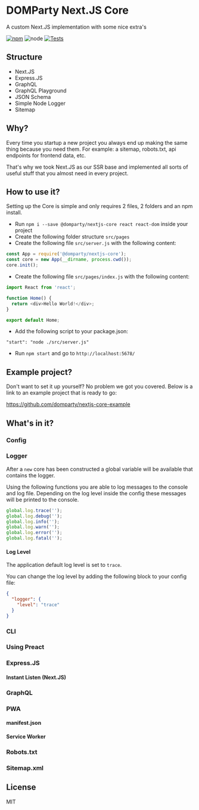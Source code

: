 # DOMParty Next.JS Core

A custom Next.JS implementation with some nice extra's

[![npm](https://img.shields.io/npm/v/@domparty/nextjs-core.svg)](https://www.npmjs.com/package/@domparty/nextjs-core) ![node](https://img.shields.io/node/v/@domparty/nextjs-core.svg) [![Tests](https://github.com/domparty/nextjs-core/workflows/Tests/badge.svg?branch=master)](https://github.com/domparty/nextjs-core/actions?query=workflow%3ATests)

## Structure
- Next.JS
- Express.JS
- GraphQL
- GraphQL Playground
- JSON Schema
- Simple Node Logger
- Sitemap

## Why?

Every time you startup a new project you always end up making the same thing because you need them.
For example: a sitemap, robots.txt, api endpoints for frontend data, etc.

That's why we took Next.JS as our SSR base and implemented all sorts of useful stuff that you almost need in every project.

## How to use it?

Setting up the Core is simple and only requires 2 files, 2 folders and an npm install.

- Run `npm i --save @domparty/nextjs-core react react-dom` inside your project
- Create the following folder structure `src/pages`
- Create the following file `src/server.js` with the following content:
```javascript
const App = require('@domparty/nextjs-core');
const core = new App(__dirname, process.cwd());
core.init();
```
- Create the following file `src/pages/index.js` with the following content:
```javascript
import React from 'react';

function Home() {
  return <div>Hello World!</div>;
}

export default Home;
```
- Add the following script to your package.json:
```
"start": "node ./src/server.js"
```
- Run `npm start` and go to `http://localhost:5678/`

## Example project?
Don't want to set it up yourself? No problem we got you covered.
Below is a link to an example project that is ready to go:

https://github.com/domparty/nextjs-core-example

## What's in it?
### Config

### Logger
After a `new` core has been constructed a global variable will be available that contains the logger.

Using the following functions you are able to log messages to the console and log file.
Depending on the log level inside the config these messages will be printed to the console.
```javascript
global.log.trace('');
global.log.debug('');
global.log.info('');
global.log.warn('');
global.log.error('');
global.log.fatal('');
```

#### Log Level
The application default log level is set to `trace`.

You can change the log level by adding the following block to your config file:
```json
{
  "logger": {
    "level": "trace"
  }
}
```

### CLI

### Using Preact

### Express.JS

#### Instant Listen (Next.JS)

### GraphQL

### PWA
#### manifest.json

#### Service Worker

### Robots.txt

### Sitemap.xml

## License

MIT
